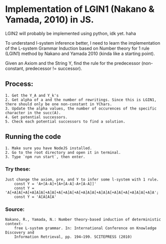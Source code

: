# Implementation of LGIN1 (Nakano & Yamada, 2010) in JS.

LGIN2 will probably be implemented using python, idk yet. haha

To understand l-system inference better, I need to learn the implementation of the L-system Grammar Induction based on Number theory for 1 rule (LGIN1) method by Nakano and Yamada 2010 (kinda like a starting point).

Given an Axiom and the String Y, find the rule for the predecessor (non-constant, predecessor != successor).

## Process:

    1. Get the Y_A and Y_k's
    2. Get alpha of a and the number of rewritings. Since this is LGIN1, there should only be one non-constant in YChars.
    3. Update the alpha values, the number of occurences of the specific character in the succ(A).
    4. Get potential successors.
    5. Check each potential successors to find a solution.

## Running the code

    1. Make sure you have NodeJS installed.
    2. Go to the root directory and open it in terminal.
    3. Type `npm run start`, then enter.

### Try these:

    Just change the axiom, pre, and Y to infer some l-system with 1 rule.
        const Y = 'A+[A-A]+[A+[A-A]-A+[A-A]]'
        const Y = 'A[+A]A[+A[+A]A]A[+A]A[+A[+A]A[+A[+A]A]A[+A]A]A[+A]A[+A[+A]A]A[+A]A';
        const Y = 'A[A[A[A'

### Source:

    Nakano, R., Yamada, N.: Number theory-based induction of deterministic context-
        free L-system grammar. In: International Conference on Knowledge Discovery and
        Information Retrieval, pp. 194–199. SCITEPRESS (2010)
